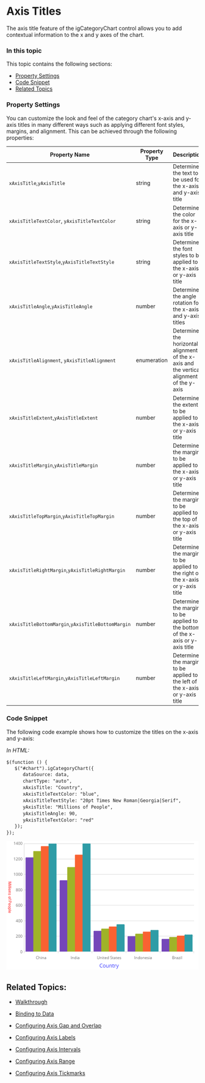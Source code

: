 ﻿<!--
|metadata|
{
    "fileName": "categorychart-configuring-axis-titles",
    "controlName": "igCategoryChart",
    "tags": ["API", "CategoryChart", "Axes"]
}
|metadata|
-->

# Axis Titles
The axis title feature of the igCategoryChart control allows you to add contextual information to the x and y axes of the chart.

### In this topic

This topic contains the following sections:

- [Property Settings](#propertysettings)
- [Code Snippet](#codesnippet)
- [Related Topics](#relatedtopics)

### <a id="propertysettings"/>Property Settings
You can customize the look and feel of the category chart's x-axis and y-axis titles in many different ways such as applying different font styles, margins, and alignment. This can be achieved through the following properties:

Property Name|Property Type|Description
---|---|---
`xAxisTitle`,`yAxisTitle`|string|Determines the text to be used for the x-axis and y-axis title
`xAxisTitleTextColor`, `yAxisTitleTextColor`|string|Determines the color for the x-axis or y-axis title
`xAxisTitleTextStyle`,`yAxisTitleTextStyle`|string|Determines the font styles to be applied to the x-axis or y-axis title
`xAxisTitleAngle`,`yAxisTitleAngle`|number|Determines the angle rotation for the x-axis and y-axis titles
`xAxisTitleAlignment`, `yAxisTitleAlignment`|enumeration|Determines the horizontal alignment of the x-axis and the vertical alignment of the y-axis 
`xAxisTitleExtent`,`yAxisTitleExtent`|number|Determines the extent to be applied to the x-axis or y-axis title
`xAxisTitleMargin`,`yAxisTitleMargin`|number|Determines the margin to be applied to the x-axis or y-axis title
`xAxisTitleTopMargin`,`yAxisTitleTopMargin`|number|Determines the margin to be applied to the top of the x-axis or y-axis title
`xAxisTitleRightMargin`,`yAxisTitleRightMargin`|number|Determines the margin to be applied to the right of the x-axis or y-axis title
`xAxisTitleBottomMargin`,`yAxisTitleBottomMargin`|number|Determines the margin to be applied to the bottom of the x-axis or y-axis title
`xAxisTitleLeftMargin`,`yAxisTitleLeftMargin`|number|Determines the margin to be applied to the left of the x-axis or y-axis title

### <a id="codesnippet"/>Code Snippet
The following code example shows how to customize the titles on the x-axis and y-axis:

*In HTML:*

```html
$(function () {
   $("#chart").igCategoryChart({
      dataSource: data,
      chartType: "auto",
      xAxisTitle: "Country",
      xAxisTitleTextColor: "blue",
      xAxisTitleTextStyle: "20pt Times New Roman|Georgia|Serif",
      yAxisTitle: "Millions of People",
      yAxisTitleAngle: 90,
      yAxisTitleTextColor: "red"
   });
});
```

![](images/categorychart-configuring-axis-title-01.png)

## <a id="relatedtopics"/>Related Topics:

- [Walkthrough](igcategorychart-adding.html)

- [Binding to Data](categorychart-binding-to-data.html)

- [Configuring Axis Gap and Overlap](categorychart-configuring-axis-gap-and-overlap.html)

- [Configuring Axis Labels](igcategorychart-axis-labels.html)

- [Configuring Axis Intervals](igcategorychart-axis-intervals.html)

- [Configuring Axis Range](categorychart-configuring-axis-range.html)

- [Configuring Axis Tickmarks](igcategorychart-axis-tickmarks.html)